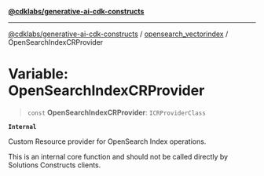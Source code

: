 [**@cdklabs/generative-ai-cdk-constructs**](../../../../README.md)

***

[@cdklabs/generative-ai-cdk-constructs](../../../../README.md) / [opensearch\_vectorindex](../README.md) / OpenSearchIndexCRProvider

# Variable: OpenSearchIndexCRProvider

> `const` **OpenSearchIndexCRProvider**: `ICRProviderClass`

**`Internal`**

Custom Resource provider for OpenSearch Index operations.

 This is an internal core function and should not be called directly by Solutions Constructs clients.
